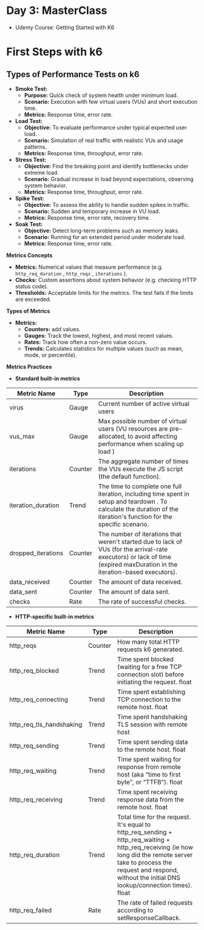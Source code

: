 # Day 3: MasterClass

- Udemy Course: Getting Started with K6​​​​​​​

# First Steps with k6

## Types of Performance Tests on k6

- **Smoke Test:**
    - **Purpose:** Quick check of system health under minimum load.
    - **Scenario:** Execution with few virtual users (VUs) and short execution time.
    - **Metrics:** Response time, error rate.
- **Load Test:**
    - **Objective:** To evaluate performance under typical expected user load.
    - **Scenario:** Simulation of real traffic with realistic VUs and usage patterns.
    - **Metrics:** Response time, throughput, error rate.
- **Stress Test:**
    - **Objective:** Find the breaking point and identify bottlenecks under extreme load.
    - **Scenario:** Gradual increase in load beyond expectations, observing system behavior.
    - **Metrics:** Response time, throughput, error rate.
- **Spike Test:**
    - **Objective:** To assess the ability to handle sudden spikes in traffic.
    - **Scenario:** Sudden and temporary increase in VU load.
    - **Metrics:** Response time, error rate, recovery time.
- **Soak Test:**
    - **Objective:** Detect long-term problems such as memory leaks.
    - **Scenario:** Running for an extended period under moderate load.
    - **Metrics:** Response time, error rate.

**Metrics Concepts**

- **Metrics:** Numerical values that measure performance (e.g. `http_req_duration` , `http_reqs` , `iterations` ).
- **Checks:** Custom assertions about system behavior (e.g. checking HTTP status code).
- **Thresholds:** Acceptable limits for the metrics. The test fails if the limits are exceeded.

**Types of Metrics**

- **Metrics:**
    - **Counters:** add values.
    - **Gauges:** Track the lowest, highest, and most recent values.
    - **Rates:** Track how often a non-zero value occurs.
    - **Trends:** Calculates statistics for multiple values (such as mean, mode, or percentile).

**Metrics Practices**

- **Standard built-in metrics**

<div class="table-wrapper-module--table-wrapper--0fa35"><table>
<thead><tr>
<th>Metric Name</th>
<th>Type</th>
<th>Description</th>
</tr></thead>
<tbody>
<tr>
<td>virus</td>
<td>Gauge</td>
<td>Current number of active virtual users</td>
</tr>
<tr>
<td>vus_max</td>
<td>Gauge</td>
<td>Max possible number of virtual users (VU resources are pre-allocated, to avoid affecting performance when scaling up load )</td>
</tr>
<tr>
<td>iterations</td>
<td>Counter</td>
<td>The aggregate number of times the VUs execute the JS script (the <span class="code-inline">default</span> function).</td>
</tr>
<tr>
<td>iteration_duration</td>
<td>Trend</td>
<td>The time to complete one full iteration, including time spent in <span class="code-inline">setup</span> and <span class="code-inline">teardown</span> . To calculate the duration of the iteration's function for the specific scenario.</td>
</tr>
<tr>
<td>dropped_iterations</td>
<td>Counter</td>
<td>The number of iterations that weren't started due to lack of VUs (for the arrival-rate executors) or lack of time (expired maxDuration in the iteration-based executors).</td>
</tr>
<tr>
<td>data_received</td>
<td>Counter</td>
<td>The amount of data received.</td>
</tr>
<tr>
<td>data_sent</td>
<td>Counter</td>
<td>The amount of data sent.</td>
</tr>
<tr>
<td>checks</td>
<td>Rate</td>
<td>The rate of successful checks.</td>
</tr>
</tbody>
</table></div>

- **HTTP-specific built-in metrics**

<div class="table-wrapper-module--table-wrapper--0fa35"><table>
<thead><tr>
<th>Metric Name</th>
<th>Type</th>
<th>Description</th>
</tr></thead>
<tbody>
<tr>
<td>http_reqs</td>
<td>Counter</td>
<td>How many total HTTP requests k6 generated.</td>
</tr>
<tr>
<td>http_req_blocked</td>
<td>Trend</td>
<td>Time spent blocked (waiting for a free TCP connection slot) before initiating the request. <span class="code-inline">float</span>
</td>
</tr>
<tr>
<td>http_req_connecting</td>
<td>Trend</td>
<td>Time spent establishing TCP connection to the remote host. <span class="code-inline">float</span>
</td>
</tr>
<tr>
<td>http_req_tls_handshaking</td>
<td>Trend</td>
<td>Time spent handshaking TLS session with remote host</td>
</tr>
<tr>
<td>http_req_sending</td>
<td>Trend</td>
<td>Time spent sending data to the remote host. <span class="code-inline">float</span>
</td>
</tr>
<tr>
<td>http_req_waiting</td>
<td>Trend</td>
<td>Time spent waiting for response from remote host (aka “time to first byte”, or “TTFB”). <span class="code-inline">float</span>
</td>
</tr>
<tr>
<td>http_req_receiving</td>
<td>Trend</td>
<td>Time spent receiving response data from the remote host. <span class="code-inline">float</span>
</td>
</tr>
<tr>
<td>http_req_duration</td>
<td>Trend</td>
<td>Total time for the request. It's equal to <span class="code-inline">http_req_sending + http_req_waiting + http_req_receiving</span> (ie how long did the remote server take to process the request and respond, without the initial DNS lookup/connection times). <span class="code-inline">float</span>
</td>
</tr>
<tr>
<td>http_req_failed</td>
<td>Rate</td>
<td>The rate of failed requests according to setResponseCallback.</td>
</tr>
</tbody>
</table></div>
